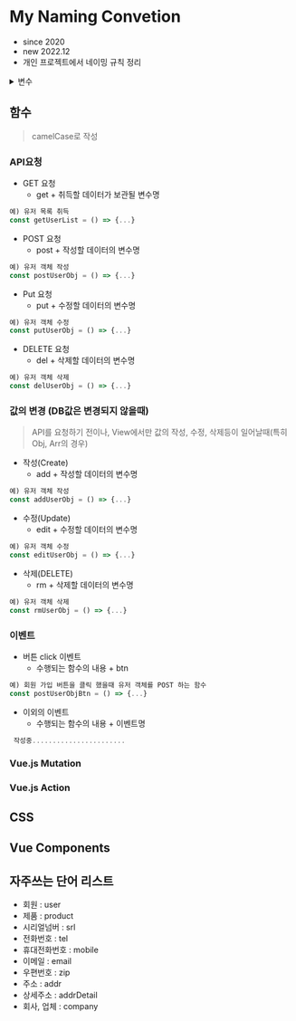 # My Naming Convetion
- since 2020
- new 2022.12
- 개인 프로젝트에서 네이밍 규칙 정리

<details>
<summary>변수</summary>
  ## 변수
> camelCase로 작성
### 상태값(State)
- String
  - 명사
```
예) 유저 이름
=> userName
```

- Number
  - 명사 + Num
```
예) 회원 전화번호 (String)
=> userTel

예) 회원 전화번호 (Number)
=> userTelNum
```

- Boolean
  - is + "true 조건"을 의미하는 동사 또는 명사
```
예) 다크모드일때 "true"를 갖는 상태 변수일 경우
=> isDarkMode
```

- List
- 명사 + List
```
예) 회원 객체를 담고있는 배열
=> userList
```
- Object
- 명사 + Obj
```
예) 회원 객체
=> userObj
```

### Vue.js
> .vue 파일 내부에서 정의했을때 규칙
- data 안에서 정의
  - 변수명 앞에 "d_"를 붙여서 구분
  ```js
  // 예) 유저이름
  data: () => ({
    d_userName : String
  })
  ```
- props 정의
  - 변수명 앞에 "p_"를 붙여서 구분
  ```js
  // 예) 유저객체 prop
  props: {
    p_userObj: Object,
  }
  ```
</details>




## 함수
> camelCase로 작성
### API요청
- GET 요청
  - get + 취득할 데이터가 보관될 변수명
```js
예) 유저 목록 취득
const getUserList = () => {...}
```

- POST 요청
  - post + 작성할 데이터의 변수명
```js
예) 유저 객체 작성
const postUserObj = () => {...}
```

- Put 요청
  - put + 수정할 데이터의 변수명
```js
예) 유저 객체 수정
const putUserObj = () => {...}
```

- DELETE 요청
  - del + 삭제할 데이터의 변수명
```js
예) 유저 객체 삭제
const delUserObj = () => {...}
```

### 값의 변경 (DB값은 변경되지 않을때)
> API를 요청하기 전이나, View에서만 값의 작성, 수정, 삭제등이 일어날때(특히 Obj, Arr의 경우)
- 작성(Create)
  - add + 작성할 데이터의 변수명
```js
예) 유저 객체 작성
const addUserObj = () => {...}
```

- 수정(Update)
  - edit + 수정할 데이터의 변수명
```js
예) 유저 객체 수정
const editUserObj = () => {...}
```

- 삭제(DELETE)
  - rm + 삭제할 데이터의 변수명
```js
예) 유저 객체 삭제
const rmUserObj = () => {...}
```

### 이벤트
- 버튼 click 이벤트
  - 수행되는 함수의 내용 + btn
```js
예) 회원 가입 버튼을 클릭 했을때 유저 객체를 POST 하는 함수
const postUserObjBtn = () => {...}
```

- 이외의 이벤트
  - 수행되는 함수의 내용 + 이벤트명
```js
 작성중.......................
```

### Vue.js Mutation
### Vue.js Action






## CSS

## Vue Components


## 자주쓰는 단어 리스트
- 회원 : user
- 제품 : product
- 시리얼넘버 : srl
- 전화번호 : tel
- 휴대전화번호 : mobile
- 이메일 : email
- 우편번호 : zip
- 주소 : addr
- 상세주소 : addrDetail
- 회사, 업체 : company
